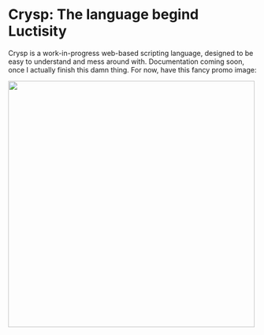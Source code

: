 # Crysp: The language begind Luctisity
Crysp is a work-in-progress web-based scripting language, designed to be easy to understand and mess around with. Documentation coming soon, once I actually finish this damn thing.
For now, have this fancy promo image:

<img src="https://u.cubeupload.com/gducrash/Frame4.png" height="500"/>

